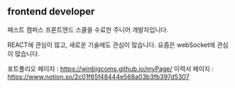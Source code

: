 ## frontend developer 

패스트 캠퍼스 프론트엔드 스쿨을 수료한 주니어 개발자입니다. 

REACT에 관심이 많고, 새로운 기술에도 관심이 많습니다. 요즘은 webSocket에 관심이 많습니다.

포트폴리오 페이지  : https://winbigcoms.github.io/myPage/
이력서 페이지 : https://www.notion.so/2c01f65f48444e568a03b3fb397d5307
<!--
**winbigcoms/winbigcoms** is a ✨ _special_ ✨ repository because its `README.md` (this file) appears on your GitHub profile.

Here are some ideas to get you started:

- 🔭 I’m currently working on ...
- 🌱 I’m currently learning ...
- 👯 I’m looking to collaborate on ...
- 🤔 I’m looking for help with ...
- 💬 Ask me about ...
- 📫 How to reach me: ...
- 😄 Pronouns: ...
- ⚡ Fun fact: ...
-->
